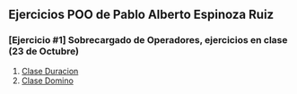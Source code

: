 ## Ejercicios POO de Pablo Alberto Espinoza Ruiz

### [Ejercicio #1] Sobrecargado de Operadores, ejercicios en clase (23 de Octubre)
1. [Clase Duracion](./Duracion)
2. [Clase Domino](./Domino)